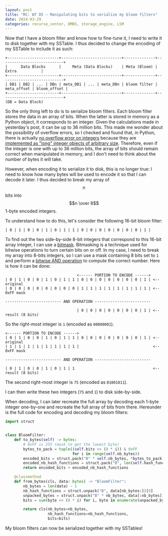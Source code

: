 ```yaml
---
layout: post
title: "RC: W7 D5 — Manipulating bits to serialize my bloom filters"
date: 2024-03-29
categories: recurse_center, DMBS, storage_engine, LSM
---
```


Now that I have a bloom filter and know how to fine-tune it, I need to write it to disk together with my SSTable.
I thus decided to change the encoding of my SSTable to include it as such:

```text
+-----------------------+---------------------------+--------------+----------------------------+
|      Data Blocks      |     Meta (Data Blocks)    | Meta (Bloom) |            Extra           |
+-----------------------+---------------------------+--------------+----------------------------+
| DB1 | DB2 | ... | DBn | meta_DB1 | ... | meta_DBn | bloom filter | meta_offset | bloom_offset |
+-----------------------+---------------------------+--------------+----------------------------+
(DB = Data Block)
```

So the only thing left to do is to serialize bloom filters.
Each bloom filter stores the data in an array of bits.
When the latter is stored in memory as a Python object, it corresponds to an integer.
Given the calculations made in yesterday's post, it can be up to 36 million bits.
This made me wonder about the possibility of overflow errors, so I checked and found that, in Python, there is
actually [no overflow error on integers](https://docs.python.org/3/library/exceptions.html#OverflowError) because they
are [implemented as "long" integer objects of arbitrary size](https://docs.python.org/3/c-api/long.html#integer-objects).
Therefore, even if the integer is one with up to 36 million bits, the array of bits should remain correct when
manipulated in memory, and I don't need to think about the number of bytes it will take.

However, when encoding it to serialize it to disk, this is no longer true: I need to know how many bytes will be used to
encode it so that I can decode it later.
I thus decided to break my array of $$n$$ bits into $$n \over 8$$ 1-byte encoded integers.

To understand how to do this, let's consider the following 16-bit bloom filter:

```text
| 0 | 1 | 0 | 0 | 1 | 0 | 1 | 1 | 0 | 0 | 0 | 0 | 0 | 0 | 0 | 1 |
```

To find out the two side-by-side 8-bit integers that correspond to this 16-bit array integer, I can use
a [bitmask](https://en.wikipedia.org/wiki/Mask_(computing)).
Bitmasking is a technique used for bitwise operations to turn certain bits on or off.
In my case, I need to break my array into 8-bits integers, so I can use a mask containing 8 bits set to `1` and perform
a [bitwise AND operation](https://en.wikipedia.org/wiki/Bitwise_operation#AND) to compute the correct number.
Here is how it can be done:

```text
                                <------ PORTION TO ENCODE ------>
| 0 | 1 | 0 | 0 | 1 | 0 | 1 | 1 | 0 | 0 | 0 | 0 | 0 | 0 | 0 | 1 | <-- original
| 0 | 0 | 0 | 0 | 0 | 0 | 0 | 0 | 1 | 1 | 1 | 1 | 1 | 1 | 1 | 1 | <-- 0xFF mask

------------------------- AND OPERATION -------------------------

                                | 0 | 0 | 0 | 0 | 0 | 0 | 0 | 1 | <-- result (8 bits)
```

So the right-most integer is `1` (encoded as `00000001`).

```text
<------ PORTION TO ENCODE ------>
| 0 | 1 | 0 | 0 | 1 | 0 | 1 | 1 | 0 | 0 | 0 | 0 | 0 | 0 | 0 | 1 | <-- original
| 1 | 1 | 1 | 1 | 1 | 1 | 1 | 1 |                                 <-- 0xFF mask

------------------------- AND OPERATION -------------------------

| 0 | 1 | 0 | 0 | 1 | 0 | 1 | 1                                   <-- result (8 bits)
```

The second right-most integer is `75` (encoded as `01001011`).

I can then write these two integers (`75` and `1`) to disk side-by-side.

When decoding, I can later recreate the full array by decoding each 1-byte integer one-by-one and recreate the full
array of bits from there.
Hereunder is the full code for encoding and decoding my bloom filters:

```python
import struct


class BloomFilter:
    def to_bytes(self) -> bytes:
        # 0xFF is 255 (mask to get the lowest byte)
        bytes_to_pack = tuple((self.bits >> (8 * i)) & 0xFF
                              for i in range(self.nb_bytes))
        encoded_bits = struct.pack("B" * self.nb_bytes, *bytes_to_pack)
        encoded_nb_hash_functions = struct.pack("B", len(self.hash_functions))
        return encoded_bits + encoded_nb_hash_functions

    @classmethod
    def from_bytes(cls, data: bytes) -> "BloomFilter":
        nb_bytes = len(data) - 1
        nb_hash_functions = struct.unpack("B", data[nb_bytes:])[0]
        unpacked_bytes = struct.unpack("B" * nb_bytes, data[:nb_bytes])
        bits = sum(byte << (8 * i) for i, byte in enumerate(unpacked_bytes))

        return cls(nb_bytes=nb_bytes,
                   nb_hash_functions=nb_hash_functions,
                   bits=bits)
```

My bloom filters can now be serialized together with my SSTables!
